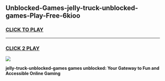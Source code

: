 
## Unblocked-Games-jelly-truck-unblocked-games-Play-Free-6kioo
<h3>
<a href="https://premium76.site?title=jelly-truck-unblocked-games&ref=20A">CLICK TO PLAY</a></h3>
<hr>

<h3>
<a href="https://premium76.site?title=jelly-truck-unblocked-games&ref=20A">CLICK 2 PLAY</a>
  
</h3>

<a href="https://premium76.site?title=jelly-truck-unblocked-games&ref=20A"><img src="https://clearcache.store/games.png"></a>


**jelly-truck-unblocked-games games unblocked: Your Gateway to Fun and Accessible Online Gaming**
